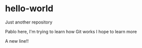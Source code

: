 # hello-world
Just another repository


Pablo here, I'm trying to learn how Git works
I hope to learn more

A new line!!
